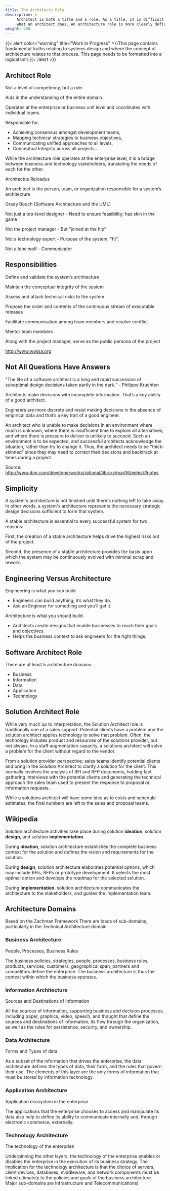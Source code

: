 ```yaml
---
title: The Architects Role
description: >-
     Architect is both a title and a role. As a title, it is difficult to ascertain
     what an architect does. An architecture role is more clearly defined.
weight: 200
---
```


{{< alert color="warning" title="Work In Progress" >}}This page contains fundamental truths relating to systems design and where the concept of architecture relates to that process. This page needs to be formatted into a logical unit.{{< /alert >}}

## Architect Role

Not a level of competency, but a role.

Aids in the understanding of the entire domain.

Operates at the enterprise or business unit level and coordinates with individual teams.

Responsible for:
- Achieving consensus amongst development teams,
- Mapping technical strategies to business objectives,
- Communicating unified approaches to all levels,
- Conceptual Integrity across all projects… 

While the architecture role operates at the enterprise level, it is a bridge between business and technology stakeholders, translating the needs of each for the other.

Architectus Reloadus

An architect is the person, team, or organization responsible for a system’s architecture

Grady Booch (Software Architecture and the UML)

Not just a top-level designer - Need to ensure feasibility; has skin in the game

Not the project manager - But “joined at the hip”

Not a technology expert - Purpose of the system, “fit”, 

Not a lone wolf - Communicator

## Responsibilities

Define and validate the system’s architecture

Maintain the conceptual integrity of the system

Assess and attack technical risks to the system

Propose the order and contents of the continuous stream of executable releases 

Facilitate communication among team members and resolve conflict

Mentor team members

Along with the project manager, serve as the public persona of the project

http://www.wwisa.org

## Not All Questions Have Answers

"The life of a software architect is a long and rapid succession of suboptimal design decisions taken partly in the dark.“ - Philippe Kruchten

Architects make decisions with incomplete information. That’s a key ability of a good architect.

Engineers are more discrete and resist making decisions in the absence of empirical data and that’s a key trait of a good engineer.

An architect who is unable to make decisions in an environment where much is unknown, where there is insufficient time to explore all alternatives, and where there is pressure to deliver is unlikely to succeed. Such an environment is to be expected, and successful architects acknowledge the situation, rather than try to change it. Thus, the architect needs to be "thick-skinned" since they may need to correct their decisions and backtrack at times during a project.

Source: http://www.ibm.com/developerworks/rational/library/mar06/eeles/#notes

## Simplicity

A system's architecture is not finished until there's nothing left to take away. In other words, a system's architecture represents the necessary strategic design decisions sufficient to form that system. 

A stable architecture is essential to every successful system for two reasons:

First, the creation of a stable architecture helps drive the highest risks out of the project. 

Second, the presence of a stable architecture provides the basis upon which the system may be continuously evolved with minimal scrap and rework.

## Engineering Versus Architecture

Engineering is what you can build.
- Engineers can build anything;  it’s what they do.
- Ask an Engineer for something and you’ll get it.

Architecture is what you should build.
- Architects create designs that enable businesses to reach their goals and objectives.
- Helps the business context to ask engineers for the right things.

## Software Architect Role

There are at least 5 architecture domains:

- Business
- Information
- Data
- Application
- Technology

 

## Solution Architect Role

While very much up to interpretation, the Solution Architect role is traditionally one of a sales support. Potential clients have a problem and the solution architect applies technology to solve that problem. Often, the technology includes product and resources of the solutions provider, but not always. In a staff augmentation capacity, a solutions architect will solve a problem for the client without regard to the vendor.

From a solution provider perspective; sales teams identify potential clients and bring in the Solution Architect to clarify a solution for the client. This normally involves the analysis of RFI and RFP documents, holding fact gathering interviews with the potential clients and generating the technical approach the sales team used to present the response to proposal or information requests.

While a solutions architect will have some idea as to costs and schedule estimates, the final numbers are left to the sales and proposal teams.


## Wikipedia

Solution architecture activities take place during solution **ideation**, solution **design**, and solution **implementation**. 

During **ideation**, solution architecture establishes the complete business context for the solution and defines the vision and requirements for the solution. 

During **design**, solution architecture elaborates potential options, which may include RFIs, RFPs or prototype development. It selects the most optimal option and develops the roadmap for the selected solution. 

During **implementation**, solution architecture communicates the architecture to the stakeholders, and guides the implementation team.



## Architecture Domains
Based on the Zachman Framework
There are loads of sub-domains, particularly in the Technical Architecture domain.

### Business Architecture 
People, Processes, Business Rules

The business policies, strategies, people, processes, business rules, products, services, customers, geographical span, partners and competitors define the enterprise. The business architecture is thus the context within which the business operates.

### Information Architecture
Sources and Destinations of information

All the sources of information, supporting business and decision processes, including paper, graphics, video, speech, and thought that define the sources and destinations of information, its flow through the organization, as well as the rules for persistence, security, and ownership.

### Data Architecture
Forms and Types of data

As a subset of the information that drives the enterprise, the data architecture defines the types of data, their form, and the rules that govern their use. The elements of this layer are the only forms of information that must be stored by information technology.

### Application Architecture
Application ecosystem in the enterprise

The applications that the enterprise chooses to access and manipulate its data also help to define its ability to communicate internally and, through electronic commerce, externally.

### Technology Architecture
The technology of the enterprise

Underpinning the other layers, the technology of the enterprise enables or disables the enterprise in the execution of its business strategy. The implication for the technology architecture is that the choice of servers, client devices, databases, middleware, and network components must be linked ultimately to the policies and goals of the business architecture. Major sub-domains are Infrastructure and Telecommunications)